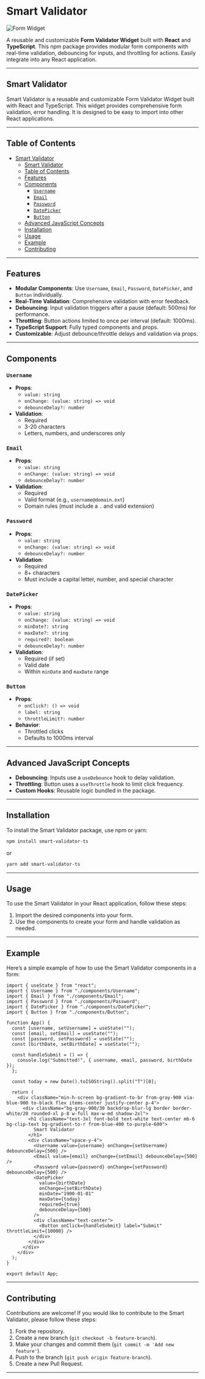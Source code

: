 # Smart Validator

![Form Widget](https://raw.githubusercontent.com/Yaswanth-Vempuluru-7916/smart-validator/main/public/assets/images/smart-validator-ui.png)

A reusable and customizable **Form Validator Widget** built with **React** and **TypeScript**. This npm package provides modular form components with real-time validation, debouncing for inputs, and throttling for actions. Easily integrate into any React application.

---

## Smart Validator

Smart Validator is a reusable and customizable Form Validator Widget built with React and TypeScript. This widget provides comprehensive form validation, error handling. It is designed to be easy to import into other React applications.

---

## Table of Contents

- [Smart Validator](#smart-validator)
  - [Smart Validator](#smart-validator-1)
  - [Table of Contents](#table-of-contents)
  - [Features](#features)
  - [Components](#components)
    - [`Username`](#username)
    - [`Email`](#email)
    - [`Password`](#password)
    - [`DatePicker`](#datepicker)
    - [`Button`](#button)
  - [Advanced JavaScript Concepts](#advanced-javascript-concepts)
  - [Installation](#installation)
  - [Usage](#usage)
  - [Example](#example)
  - [Contributing](#contributing)

---

## Features

- **Modular Components**: Use `Username`, `Email`, `Password`, `DatePicker`, and `Button` individually.
- **Real-Time Validation**: Comprehensive validation with error feedback.
- **Debouncing**: Input validation triggers after a pause (default: 500ms) for performance.
- **Throttling**: Button actions limited to once per interval (default: 1000ms).
- **TypeScript Support**: Fully typed components and props.
- **Customizable**: Adjust debounce/throttle delays and validation via props.

---

## Components

### `Username`

- **Props**:
  - `value: string`
  - `onChange: (value: string) => void`
  - `debounceDelay?: number`
- **Validation**:
  - Required
  - 3-20 characters
  - Letters, numbers, and underscores only

### `Email`

- **Props**:
  - `value: string`
  - `onChange: (value: string) => void`
  - `debounceDelay?: number`
- **Validation**:
  - Required
  - Valid format (e.g., `username@domain.ext`)
  - Domain rules (must include a `.` and valid extension)

### `Password`

- **Props**:
  - `value: string`
  - `onChange: (value: string) => void`
  - `debounceDelay?: number`
- **Validation**:
  - Required
  - 8+ characters
  - Must include a capital letter, number, and special character

### `DatePicker`

- **Props**:
  - `value: string`
  - `onChange: (value: string) => void`
  - `minDate?: string`
  - `maxDate?: string`
  - `required?: boolean`
  - `debounceDelay?: number`
- **Validation**:
  - Required (if set)
  - Valid date
  - Within `minDate` and `maxDate` range

### `Button`

- **Props**:
  - `onClick?: () => void`
  - `label: string`
  - `throttleLimit?: number`
- **Behavior**:
  - Throttled clicks
  - Defaults to 1000ms interval

---

## Advanced JavaScript Concepts

- **Debouncing**: Inputs use a `useDebounce` hook to delay validation.
- **Throttling**: Button uses a `useThrottle` hook to limit click frequency.
- **Custom Hooks**: Reusable logic bundled in the package.

---

## Installation

To install the Smart Validator package, use npm or yarn:

```bash
npm install smart-validator-ts
```

or

```bash
yarn add smart-validator-ts
```

---

## Usage

To use the Smart Validator in your React application, follow these steps:

1. Import the desired components into your form.
2. Use the components to create your form and handle validation as needed.

---

## Example

Here’s a simple example of how to use the Smart Validator components in a form:

```tsx
import { useState } from "react";
import { Username } from "./components/Username";
import { Email } from "./components/Email";
import { Password } from "./components/Password";
import { DatePicker } from "./components/DatePicker";
import { Button } from "./components/Button";

function App() {
  const [username, setUsername] = useState("");
  const [email, setEmail] = useState("");
  const [password, setPassword] = useState("");
  const [birthDate, setBirthDate] = useState("");

  const handleSubmit = () => {
    console.log("Submitted!", { username, email, password, birthDate });
  };

  const today = new Date().toISOString().split("T")[0];

  return (
    <div className="min-h-screen bg-gradient-to-br from-gray-900 via-blue-900 to-black flex items-center justify-center p-4">
      <div className="bg-gray-900/30 backdrop-blur-lg border border-white/20 rounded-xl p-8 w-full max-w-md shadow-2xl">
        <h1 className="text-3xl font-bold text-white text-center mb-6 bg-clip-text bg-gradient-to-r from-blue-400 to-purple-600">
          Smart Validator
        </h1>
        <div className="space-y-4">
          <Username value={username} onChange={setUsername} debounceDelay={500} />
          <Email value={email} onChange={setEmail} debounceDelay={500} />
          <Password value={password} onChange={setPassword} debounceDelay={500} />
          <DatePicker
            value={birthDate}
            onChange={setBirthDate}
            minDate="1900-01-01"
            maxDate={today}
            required={true}
            debounceDelay={500}
          />
          <div className="text-center">
            <Button onClick={handleSubmit} label="Submit" throttleLimit={10000} />
          </div>
        </div>
      </div>
    </div>
  );
}

export default App;
```

---

## Contributing

Contributions are welcome! If you would like to contribute to the Smart Validator, please follow these steps:

1. Fork the repository.
2. Create a new branch (`git checkout -b feature-branch`).
3. Make your changes and commit them (`git commit -m 'Add new feature'`).
4. Push to the branch (`git push origin feature-branch`).
5. Create a new Pull Request.

---
